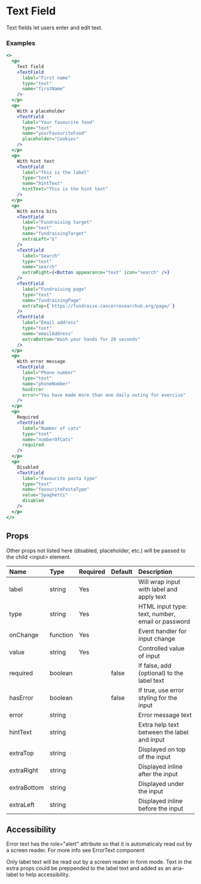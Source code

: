 # Text Field

Text fields let users enter and edit text.

### Examples

```.jsx
<>
  <p>
    Text field
    <TextField
      label="First name"
      type="text"
      name="firstName"
    />
  </p>
  <p>
    With a placeholder
    <TextField
      label="Your favourite food"
      type="text"
      name="yourFavouriteFood"
      placeholder="Cookies"
    />
  </p>
  <p>
    With hint text
    <TextField
      label="This is the label"
      type="text"
      name="hintText"
      hintText="This is the hint text"
    />
  </p>
  <p>
    With extra bits
    <TextField
      label="Fundraising target"
      type="text"
      name="fundraisingTarget"
      extraLeft="£"
    />
    <TextField
      label="Search"
      type="text"
      name="search"
      extraRight={<Button appearance="text" icon="search" />}
    />
    <TextField
      label="Fundraising page"
      type="text"
      name="fundraisingPage"
      extraTop={`https://fundraise.cancerresearchuk.org/page/`}
    />
    <TextField
      label="Email address"
      type="text"
      name="emailAddress"
      extraBottom="Wash your hands for 20 seconds"
    />
  </p>
  <p>
    With error message
    <TextField
      label="Phone number"
      type="text"
      name="phoneNumber"
      hasError
      error="You have made more than one daily outing for exercise"
    />
  </p>
  <p>
    Required
    <TextField
      label="Number of cats"
      type="text"
      name="numberOfCats"
      required
    />
  </p>
  <p>
    Disabled
    <TextField
      label="Favourite pasta type"
      type="text"
      name="favouritePastaType"
      value="Spaghetti"
      disabled
    />
  </p>
</>
```

## Props

Other props not listed here (disabled, placeholder, etc.) will be passed to the child &lt;input&gt; element.

| Name        | Type     | Required | Default | Description                                      |
| :---------- | :------- | :------- | :------ | :----------------------------------------------- |
| label       | string   | Yes      |         | Will wrap input with label and apply text        |
| type        | string   | Yes      |         | HTML input type: text, number, email or password |
| onChange    | function | Yes      |         | Event handler for input change                   |
| value       | string   | Yes      |         | Controlled value of input                        |
| required    | boolean  |          | false   | If false, add (optional) to the label text       |
| hasError    | boolean  |          | false   | If true, use error styling for the input         |
| error       | string   |          |         | Error message text                               |
| hintText    | string   |          |         | Extra help text between the label and input      |
| extraTop    | string   |          |         | Displayed on top of the input                    |
| extraRight  | string   |          |         | Displayed inline after the input                 |
| extraBottom | string   |          |         | Displayed under the input                        |
| extraLeft   | string   |          |         | Displayed inline before the input                |

## Accessibility

Error text has the role="alert" attribute so that it is automaticaly read out by a screen reader. For more info see ErrorText component

Only label text will be read out by a screen reader in form mode. Text in the extra props could be preppended to the label text and added as an aria-label to help accessibility.
